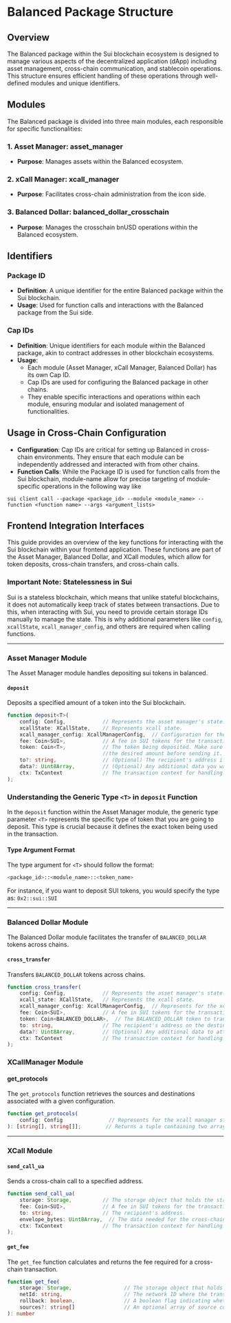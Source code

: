 # Balanced Package Structure

## Overview

The Balanced package within the Sui blockchain ecosystem is designed to manage various aspects of the decentralized application (dApp) including asset management, cross-chain communication, and stablecoin operations. This structure ensures efficient handling of these operations through well-defined modules and unique identifiers.

## Modules

The Balanced package is divided into three main modules, each responsible for specific functionalities:

### 1. Asset Manager: asset_manager
- **Purpose**: Manages assets within the Balanced ecosystem.
  
### 2. xCall Manager: xcall_manager
- **Purpose**: Facilitates cross-chain administration from the icon side.

### 3. Balanced Dollar: balanced_dollar_crosschain
- **Purpose**: Manages the crosschain bnUSD operations within the Balanced ecosystem.

## Identifiers

### Package ID
- **Definition**: A unique identifier for the entire Balanced package within the Sui blockchain.
- **Usage**: Used for function calls and interactions with the Balanced package from the Sui side.

### Cap IDs
- **Definition**: Unique identifiers for each module within the Balanced package, akin to contract addresses in other blockchain ecosystems.
- **Usage**:
  - Each module (Asset Manager, xCall Manager, Balanced Dollar) has its own Cap ID.
  - Cap IDs are used for configuring the Balanced package in other chains.
  - They enable specific interactions and operations within each module, ensuring modular and isolated management of functionalities.

## Usage in Cross-Chain Configuration

- **Configuration**: Cap IDs are critical for setting up Balanced in cross-chain environments. They ensure that each module can be independently addressed and interacted with from other chains.
- **Function Calls**: While the Package ID is used for function calls from the Sui blockchain, module-name allow for precise targeting of module-specific operations in the following way like

```shell
sui client call --package <package_id> --module <module_name> --function <function name> --args <argument_lists> 
```

## Frontend Integration Interfaces

This guide provides an overview of the key functions for interacting with the Sui blockchain within your frontend application. These functions are part of the Asset Manager, Balanced Dollar, and XCall modules, which allow for token deposits, cross-chain transfers, and cross-chain calls.

### Important Note: Statelessness in Sui

Sui is a stateless blockchain, which means that unlike stateful blockchains, it does not automatically keep track of states between transactions. Due to this, when interacting with Sui, you need to provide certain storage IDs manually to manage the state. This is why additional parameters like `config`, `xcallState`, `xcall_manager_config`, and others are required when calling functions.

---

### Asset Manager Module

The Asset Manager module handles depositing sui tokens in balanced.

#### `deposit`

Deposits a specified amount of a token into the Sui blockchain.

```typescript
function deposit<T>(
    config: Config,            // Represents the asset manager's state.
    xcallState: XCallState,    // Represents xcall state.
    xcall_manager_config: XcallManagerConfig,  // Configuration for the xcall manager.
    fee: Coin<SUI>,            // A fee in SUI tokens for the transaction.
    token: Coin<T>,            // The token being deposited. Make sure to split the token into      
                               //the desired amount before sending it.
    to?: string,               // (Optional) The recipient's address if needed.
    data?: Uint8Array,         // (Optional) Any additional data you want to attach to the deposit.
    ctx: TxContext             // The transaction context for handling the transaction.
);
```

### Understanding the Generic Type `<T>` in `deposit` Function

In the `deposit` function within the Asset Manager module, the generic type parameter `<T>` represents the specific type of token that you are going to deposit. This type is crucial because it defines the exact token being used in the transaction.

#### Type Argument Format

The type argument for `<T>` should follow the format:

```bash
<package_id>::<module_name>::<token_name>
```

For instance, if you want to deposit SUI tokens, you would specify the type as:
`0x2::sui::SUI`

---

### Balanced Dollar Module

The Balanced Dollar module facilitates the transfer of `BALANCED_DOLLAR` tokens across chains.

#### `cross_transfer`

Transfers `BALANCED_DOLLAR` tokens across chains.

```typescript
function cross_transfer(
    config: Config,            // Represents the asset manager's state.
    xcall_state: XCallState,   // Represents the xcall state.
    xcall_manager_config: XcallManagerConfig,  // Represents for the xcall manager state.
    fee: Coin<SUI>,            // A fee in SUI tokens for the transaction.
    token: Coin<BALANCED_DOLLAR>,  // The BALANCED_DOLLAR token to transfer. The token object will be destroyed, so split it to the needed amount.
    to: string,                // The recipient's address on the destination chain.
    data?: Uint8Array,         // (Optional) Any additional data to attach to the transfer.
    ctx: TxContext             // The transaction context for handling the transaction.
);
```

### XCallManager Module

#### get_protocols
The `get_protocols` function retrieves the sources and destinations associated with a given configuration. 

```typescript
function get_protocols(
    config: Config               // Represents for the xcall manager state
): [string[], string[]];        // Returns a tuple containing two arrays: sources and destinations.
```

---

### XCall Module

#### `send_call_ua`

Sends a cross-chain call to a specified address.

```typescript
function send_call_ua(
    storage: Storage,          // The storage object that holds the state of the xcall.
    fee: Coin<SUI>,            // A fee in SUI tokens for the transaction.
    to: string,                // The recipient's address.
    envelope_bytes: Uint8Array,  // The data needed for the cross-chain call.
    ctx: TxContext             // The transaction context for handling the transaction.
);
```

#### `get_fee`

The `get_fee` function calculates and returns the fee required for a cross-chain transaction.

```typescript
function get_fee(
    storage: Storage,                 // The storage object that holds the state of the xcall.
    netId: string,                    // The network ID where the transaction is headed.
    rollback: boolean,                // A boolean flag indicating whether the transaction is a rollback.
    sources?: string[]                // An optional array of source connections.
): number
```

